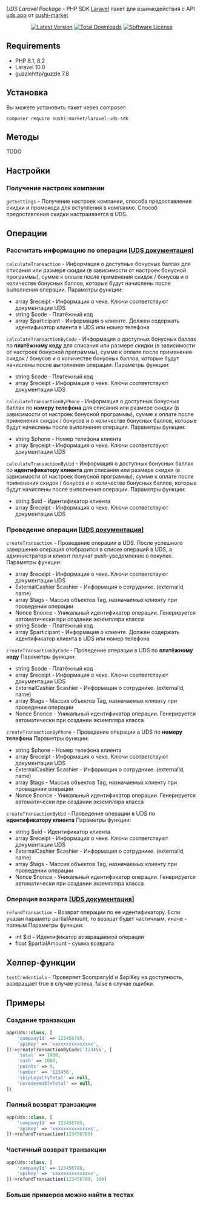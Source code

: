 *UDS Laravel Package* - PHP SDK [Laravel](https://github.com/laravel/laravel) пакет для взаимодействия с API [uds.app](https://uds.app) от [sushi-market](https://sushi-market.com/)

<p align="center">
    <a href="https://github.com/sushi-market/laravel-uds-sdk/releases"><img src="https://img.shields.io/github/release/sushi-market/laravel-uds-sdk.svg?style=flat-square" alt="Latest Version"></a>
    <a href="https://packagist.org/packages/sushi-market/laravel-uds-sdk"><img src="https://img.shields.io/packagist/dt/sushi-market/laravel-uds-sdk.svg?style=flat-square" alt="Total Downloads"></a>
    <a href="https://github.com/sushi-market/laravel-uds-sdk/blob/master/LICENSE"><img src="https://img.shields.io/badge/license-MIT-blue.svg" alt="Software License"></a>
</p>

## Requirements
- PHP 8.1, 8.2
- Laravel 10.0
- guzzlehttp/guzzle 7.8

## Установка
Вы можете установить пакет через composer:

```shell script
composer require sushi-market/laravel-uds-sdk
```

## Методы
TODO

## Настройки
### Получение настроек компании
`getSettings` - Получение настроек компании, способа предоставления скидки и промокода для вступления в компанию. Способ предоставления скидки настраивается в UDS.

## Операции
### Рассчитать информацию по операции [[UDS документация](https://docs.uds.app/#tag/Operations/paths/~1operations~1calc/post)]
`calculateTransaction` - Информация о доступных бонусных баллах для списания или размере скидки (в зависимости от настроек бонусной программы), сумме к оплате после применения скидок / бонусов и о количестве бонусных баллов, которые будут начислены после выполнения операции.
Параметры функции:
* array $receipt - Информация о чеке. Ключи соответствуют документации UDS
* string $code - Платёжный код
* array $participant - Информация о клиенте. Должен содержать идентификатор клиента в UDS или номер телефона

`calculateTransactionByCode` - Информация о доступных бонусных баллах по **платёжному коду** для списания или размере скидки (в зависимости от настроек бонусной программы), сумме к оплате после применения скидок / бонусов и о количестве бонусных баллов, которые будут начислены после выполнения операции.
Параметры функции:
* string $code - Платёжный код
* array $receipt - Информация о чеке. Ключи соответствуют документации UDS

`calculateTransactionByPhone` - Информация о доступных бонусных баллах по **номеру телефона** для списания или размере скидки (в зависимости от настроек бонусной программы), сумме к оплате после применения скидок / бонусов и о количестве бонусных баллов, которые будут начислены после выполнения операции.
Параметры функции:
* string $phone - Номер телефона клиента
* array $receipt - Информация о чеке. Ключи соответствуют документации UDS

`calculateTransactionByUid` - Информация о доступных бонусных баллах по **идентификатору клиента** для списания или размере скидки (в зависимости от настроек бонусной программы), сумме к оплате после применения скидок / бонусов и о количестве бонусных баллов, которые будут начислены после выполнения операции.
Параметры функции:
* string $uid - Идентификатор клиента
* array $receipt - Информация о чеке. Ключи соответствуют документации UDS

### Проведение операции [[UDS документация](https://docs.uds.app/#tag/Operations/paths/~1operations/post)]
`createTransaction` - Проведение операции в UDS. После успешного завершения операция отобразится в списке операций в UDS, а администратор и клиент получат push-уведомление о покупке.
Параметры функции:
* array $receipt - Информация о чеке. Ключи соответствуют документации UDS
* ExternalCashier $cashier - Информация о сотруднике. (externalId, name)
* array $tags - Массив объектов Tag, назначаемых клиенту при проведении операции
* Nonce $nonce - Уникальный идентификатор операции. Генерируется автоматически при создании экземпляра класса
* string $code - Платёжный код
* array $participant - Информация о клиенте. Должен содержать идентификатор клиента в UDS или номер телефона

`createTransactionByCode` - Проведение операции в UDS по **платёжному коду**
Параметры функции:
* string $code - Платёжный код
* array $receipt - Информация о чеке. Ключи соответствуют документации UDS
* ExternalCashier $cashier - Информация о сотруднике. (externalId, name)
* array $tags - Массив объектов Tag, назначаемых клиенту при проведении операции
* Nonce $nonce - Уникальный идентификатор операции. Генерируется автоматически при создании экземпляра класса

`createTransactionByPhone` - Проведение операции в UDS по **номеру телефона**
Параметры функции:
* string $phone - Номер телефона клиента
* array $receipt - Информация о чеке. Ключи соответствуют документации UDS
* ExternalCashier $cashier - Информация о сотруднике. (externalId, name)
* array $tags - Массив объектов Tag, назначаемых клиенту при проведении операции
* Nonce $nonce - Уникальный идентификатор операции. Генерируется автоматически при создании экземпляра класса

`createTransactionByUid` - Проведение операции в UDS по **идентификатору клиента**
Параметры функции:
* string $uid - Идентификатор клиента
* array $receipt - Информация о чеке. Ключи соответствуют документации UDS
* ExternalCashier $cashier - Информация о сотруднике. (externalId, name)
* array $tags - Массив объектов Tag, назначаемых клиенту при проведении операции
* Nonce $nonce - Уникальный идентификатор операции. Генерируется автоматически при создании экземпляра класса

### Операция возврата [[UDS документация](https://docs.uds.app/#tag/Operations/paths/~1operations~1{id}~1refund/post)]
`refundTransaction` - Возврат операции по ее идентификатору. Если указан параметр partialAmount, то возврат будет частичным, иначе - полным
Параметры функции:
* int $id - Идентификатор возвращаемой операции
* float $partialAmount - сумма возврата

## Хелпер-функции
`testCredentials` - Проверяет $companyId и $apiKey на доступность, возвращает true в случае успеха, false в случае ошибки.

## Примеры
### Создание транзакции
```php
app(Uds::class, [
    'companyId' => 123456789,
    'apiKey' => 'xxxxxxxxxxxxxxx',
])->createTransactionByCode('123456', [
    'total' => 1000,
    'cash' => 1000,
    'points' => 0,
    'number' => '123456',
    'skipLoyaltyTotal' => null,
    'unredeemableTotal' => null,
])
```

### Полный возврат транзакции
```php
app(Uds::class, [
    'companyId' => 123456789,
    'apiKey' => 'xxxxxxxxxxxxxxx',
])->refundTransaction(123456789)
```

### Частичный возврат транзакции
```php
app(Uds::class, [
    'companyId' => 123456789,
    'apiKey' => 'xxxxxxxxxxxxxxx',
])->refundTransaction(123456789, 100)
```

### Больше примеров можно найти в тестах